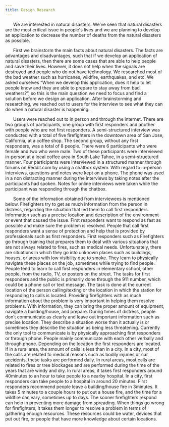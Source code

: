 ```yaml
---
title: Design Research
---
```


<div>
<p style="text-indent: 25px;">
We are interested in natural disasters. We’ve seen that natural disasters are the most critical issue in people's lives and we are planning to develop an application to decrease the number of deaths from the natural disasters as possible.
</p>

<p style="text-indent: 25px;">
First we brainstorm the main facts about natural disasters. The facts are advantages and disadvantages, such that if we develop an application of natural disasters, then there are some cases that are able to help people and save their lives. However, it does not help when the signals are destroyed and people who do not have technology. We researched most of the bad weather such as hurricanes, wildfire, earthquakes, and etc. We asked ourselves “When we develop this application, does it help to let people know and they are able to prepare to stay away from bad weathers?”, so this is the main question we need to focus and find a solution before we design an application. After brainstorming and researching, we reached out to users for the interview to see what they can do when a natural disaster is happening.
</p>

<p style="text-indent: 25px;">
Users were reached out to in person and through the internet. There are two groups of
participants, one group with first responders and another with people who are not first responders. A semi-structured interview was conducted with a total of five firefighters in the downtown area of San Jose, California, at a coffee shop. The second group, without any first responders, was a total of 8 people. There were 6 participants who were female and two who
were male. Two of these participants were interviewed in-person at a local coffee area in South Lake Tahoe, in a semi-structured manner. Four participants were interviewed in a structured manner through forums on Reddit.com by using a chatbox system. With regard to in-person interviews, questions and notes were kept on a phone. The phone was used in a non distracting manner during the interviews by taking notes after the participants had spoken. Notes for online interviews were taken while the participant was responding through the chatbox.
</p>

<p style="text-indent: 25px;">
Some of the information obtained from interviewees is mentioned below. Firefighters try to get as much information from the person in distress, regarding the situation that led them to call first responders. Information such as a precise location and description of the environment or event that caused the issue. First responders want to respond as fast as possible and make sure the problem is resolved. People that call first responders want a sense of protection and help that is provided by professionals such as first responders. First responders such as Firefighters go through training that prepares them to deal with various situations that are not always related to fires, such as medical needs. Unfortunately, there are situations in which they go into unknown places such as buildings, houses, or areas with low visibility due to smoke. They learn to physically navigate these places on the job, sometimes while trying to find people. People tend to learn to call first responders in elementary school, other people, from the radio, TV, or posters on the street. The tasks for first responders and the public is primarily done through the 911 number, which could be a phone call or text message. The task is done at the current location of the person calling/texting or the location in which the station for responding to calls is located. Providing firefighters with as much information about the problem is very important in helping them resolve problems. With information, they can bring the proper amount of equipment, navigate a building/house, and prepare. During times of distress, people don’t communicate as clearly and leave out important information such as precise location. They describe a situation worse than it actually is or sometimes they describe the situation as being less threatening. 
Currently the only tool to communicate is by physically approaching first responders or through phone. People mainly communicate with each other verbally and through phone. Depending on the location the first responders are located. If in a rural area, the amount of calls is less than in a city. In a city, most of the calls are related to medical reasons such as bodily injuries or car accidents, these tasks are performed daily. In rural areas, most calls are related to fires or tree blockages and are performed during the time of the years that are windy and dry. In rural areas, it takes first responders around 40minutes to an hour to take people to a nearby hospital. In a city, first responders can take people to a hospital in around 20 minutes. First responders recommend people leave a building/house fire in 3minutes. It takes 5 minutes to a couple hours to put out a house fire, and the time for a wildfire can vary, sometimes up to days. The sooner firefighters respond can help in preventing more damage from spreading. When things go wrong for firefighters, it takes them longer to resolve a problem in terms of gathering enough resources. These resources could be water, devices that put out fire, or people that have more knowledge about certain locations.
</p>
</div>